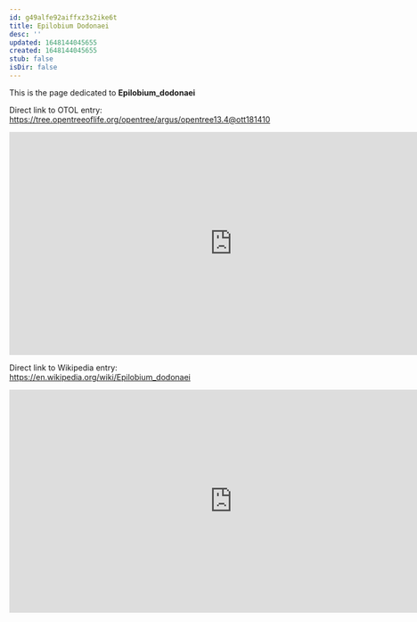 ```yaml
---
id: g49alfe92aiffxz3s2ike6t
title: Epilobium Dodonaei
desc: ''
updated: 1648144045655
created: 1648144045655
stub: false
isDir: false
---
```

This is the page dedicated to **Epilobium_dodonaei**


Direct link to OTOL entry: https://tree.opentreeoflife.org/opentree/argus/opentree13.4@ott181410



<html>
    <body>
    <iframe src="https://tree.opentreeoflife.org/opentree/argus/opentree13.4@ott181410"
    width="800" height="400" frameborder="0" allowfullscreen> </iframe>
    </body>
</html>
    


Direct link to Wikipedia entry: https://en.wikipedia.org/wiki/Epilobium_dodonaei



<html>
    <body>
    <iframe src="https://en.wikipedia.org/wiki/Epilobium_dodonaei"
    width="800" height="400" frameborder="0" allowfullscreen> </iframe>
    </body>
</html>
    
